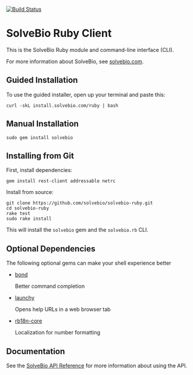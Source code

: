 [![Build Status](https://travis-ci.org/solvebio/solvebio-ruby.svg)](https://travis-ci.org/solvebio/solvebio-ruby)

SolveBio Ruby Client
====================

This is the SolveBio Ruby module and command-line interface (CLI).

For more information about SolveBio, see [solvebio.com](https://www.solvebio.com).


Guided Installation
-------------------

To use the guided installer, open up your terminal and paste this:

    curl -skL install.solvebio.com/ruby | bash


Manual Installation
-------------------

    sudo gem install solvebio


Installing from Git
-------------------

First, install dependencies:
	
    gem install rest-client addressable netrc

Install from source:

    git clone https://github.com/solvebio/solvebio-ruby.git
	cd solvebio-ruby
    rake test
    sudo rake install


This will install the `solvebio` gem and the `solvebio.rb` CLI.


Optional Dependencies
---------------------

The following optional gems can make your shell experience better

* [bond](http://tagaholic.me/bond/)

    Better command completion

* [launchy](https://github.com/copiousfreetime/launchy)

    Opens help URLs in a web browser tab

* [rb18n-core](https://https://github.com/ai/r18n)

    Localization for number formatting


Documentation
-------------

See the [SolveBio API Reference](https://www.solvebio.com/docs/api/?ruby) for more information about using the API.
